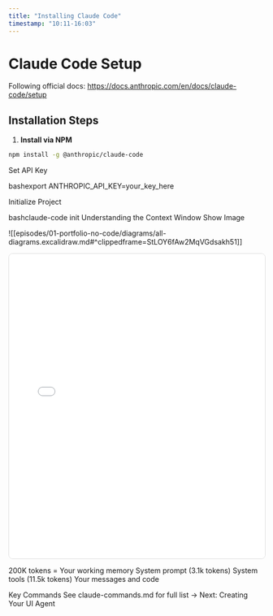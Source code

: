 ```yaml
---
title: "Installing Claude Code"
timestamp: "10:11-16:03"
---
```


# Claude Code Setup

Following official docs: https://docs.anthropic.com/en/docs/claude-code/setup

## Installation Steps

1. **Install via NPM**
```bash
npm install -g @anthropic/claude-code
```

Set API Key

bashexport ANTHROPIC_API_KEY=your_key_here

Initialize Project

bashclaude-code init
Understanding the Context Window
Show Image

<!-- Obsidian -->
![[episodes/01-portfolio-no-code/diagrams/all-diagrams.excalidraw.md#^clippedframe=StLOY6fAw2MqVGdsakh51]]

<!-- MkDocs -->
<iframe src="../diagrams/excalidraw-frames.html#StLOY6fAw2MqVGdsakh51" width="100%" height="600" frameborder="0" style="border: 1px solid #ddd; border-radius: 8px;"></iframe>

200K tokens = Your working memory
System prompt (3.1k tokens)
System tools (11.5k tokens)
Your messages and code

Key Commands
See claude-commands.md for full list
→ Next: Creating Your UI Agent